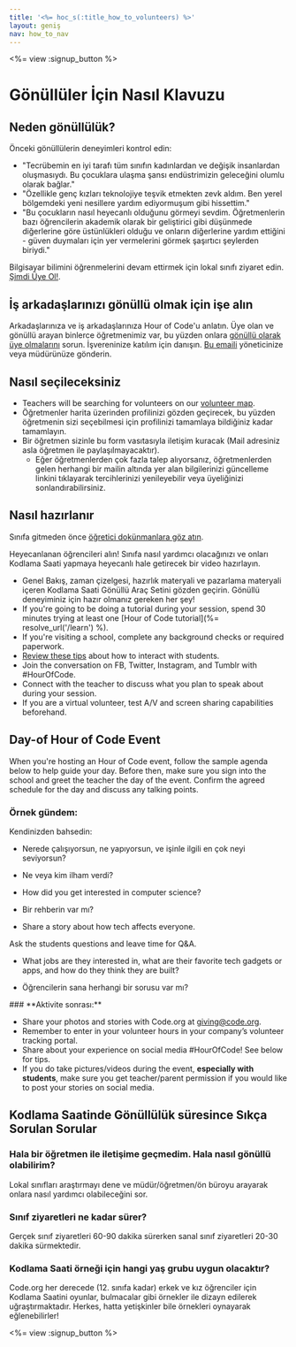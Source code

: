 ```yaml
---
title: '<%= hoc_s(:title_how_to_volunteers) %>'
layout: geniş
nav: how_to_nav
---
```

<%= view :signup_button %>

# Gönüllüler İçin Nasıl Klavuzu

## Neden gönüllülük?

Önceki gönüllülerin deneyimleri kontrol edin:

- "Tecrübemin en iyi tarafı tüm sınıfın kadınlardan ve değişik insanlardan oluşmasıydı. Bu çocuklara ulaşma şansı endüstrimizin geleceğini olumlu olarak bağlar."
- "Özellikle genç kızları teknolojiye teşvik etmekten zevk aldım. Ben yerel bölgemdeki yeni nesillere yardım ediyormuşum gibi hissettim."
- "Bu çocukların nasıl heyecanlı olduğunu görmeyi sevdim. Öğretmenlerin bazı öğrencilerin akademik olarak bir geliştirici gibi düşünmede diğerlerine göre üstünlükleri olduğu ve onların diğerlerine yardım ettiğini - güven duymaları için yer vermelerini görmek şaşırtıcı şeylerden biriydi."

Bilgisayar bilimini öğrenmelerini devam ettirmek için lokal sınıfı ziyaret edin. [Şimdi Üye Ol!](https://code.org/volunteer/engineer).

## İş arkadaşlarınızı gönüllü olmak için işe alın

Arkadaşlarınıza ve iş arkadaşlarınıza Hour of Code'u anlatın. Üye olan ve gönüllü arayan binlerce öğretmenimiz var, bu yüzden onlara [gönüllü olarak üye olmalarını](https://code.org/volunteer) sorun. İşvereninize katılım için danışın. [Bu emaili](https://hourofcode.com/promote/resources#email) yöneticinize veya müdürünüze gönderin.

## Nasıl seçileceksiniz

- Teachers will be searching for volunteers on our [volunteer map](https://code.org/volunteer/local).
- Öğretmenler harita üzerinden profilinizi gözden geçirecek, bu yüzden öğretmenin sizi seçebilmesi için profilinizi tamamlaya bildiğiniz kadar tamamlayın.
- Bir öğretmen sizinle bu form vasıtasıyla iletişim kuracak (Mail adresiniz asla öğretmen ile paylaşılmayacaktır). 
  - Eğer öğretmenlerden çok fazla talep alıyorsanız, öğretmenlerden gelen herhangi bir mailin altında yer alan bilgilerinizi güncelleme linkini tıklayarak tercihlerinizi yenileyebilir veya üyeliğinizi sonlandırabilirsiniz. 

## Nasıl hazırlanır

Sınıfa gitmeden önce [ öğretici dokünmanlara göz atın](hourofcode.com/learn).

Heyecanlanan öğrencileri alın! Sınıfa nasıl yardımcı olacağınızı ve onları Kodlama Saati yapmaya heyecanlı hale getirecek bir video hazırlayın.

- Genel Bakış, zaman çizelgesi, hazırlık materyali ve pazarlama materyali içeren Kodlama Saati Gönüllü Araç Setini gözden geçirin. Gönüllü deneyiminiz için hazır olmanız gereken her şey!
- If you're going to be doing a tutorial during your session, spend 30 minutes trying at least one [Hour of Code tutorial](%= resolve_url('/learn') %).
- If you're visiting a school, complete any background checks or required paperwork.
- [Review these tips](https://code.org/files/CSTT_Volunteers.pdf) about how to interact with students.
- Join the conversation on FB, Twitter, Instagram, and Tumblr with #HourOfCode.
- Connect with the teacher to discuss what you plan to speak about during your session.
- If you are a virtual volunteer, test A/V and screen sharing capabilities beforehand.

## Day-of Hour of Code Event

When you're hosting an Hour of Code event, follow the sample agenda below to help guide your day. Before then, make sure you sign into the school and greet the teacher the day of the event. Confirm the agreed schedule for the day and discuss any talking points.

### **Örnek gündem:**

Kendinizden bahsedin: </ul>

- Nerede çalışıyorsun, ne yapıyorsun, ve işinle ilgili en çok neyi seviyorsun?
- Ne veya kim ilham verdi?
- How did you get interested in computer science?
- Bir rehberin var mı?
- Share a story about how tech affects everyone.</ul></td> </tr> 
  Ask the students questions and leave time for Q&A. </ul>
  
  - What jobs are they interested in, what are their favorite tech gadgets or apps, and how do they think they are built? 
  - Öğrencilerin sana herhangi bir sorusu var mı?</ul></td> </tr> 
    </tbody> </table> 
    ### **Aktivite sonrası:**
    
    - Share your photos and stories with Code.org at giving@code.org.
    - Remember to enter in your volunteer hours in your company’s volunteer tracking portal.
    - Share about your experience on social media #HourOfCode! See below for tips. 
    - If you do take pictures/videos during the event, **especially with students**, make sure you get teacher/parent permission if you would like to post your stories on social media.
    ## Kodlama Saatinde Gönüllülük süresince Sıkça Sorulan Sorular
    
    ### **Hala bir öğretmen ile iletişime geçmedim. Hala nasıl gönüllü olabilirim?**
    
    Lokal sınıfları araştırmayı dene ve müdür/öğretmen/ön büroyu arayarak onlara nasıl yardımcı olabileceğini sor.
    
    ### **Sınıf ziyaretleri ne kadar sürer?**
    
    Gerçek sınıf ziyaretleri 60-90 dakika sürerken sanal sınıf ziyaretleri 20-30 dakika sürmektedir.
    
    ### **Kodlama Saati örneği için hangi yaş grubu uygun olacaktır?**
    
    Code.org her derecede (12. sınıfa kadar) erkek ve kız öğrenciler için Kodlama Saatini oyunlar, bulmacalar gibi örnekler ile dizayn edilerek uğraştırmaktadır. Herkes, hatta yetişkinler bile örnekleri oynayarak eğlenebilirler!
    
    <%= view :signup_button %>